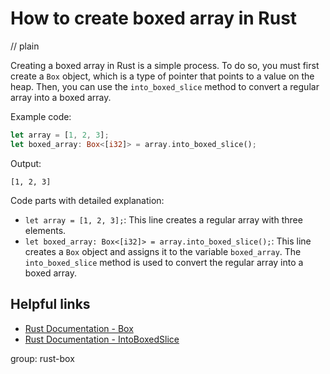 # How to create boxed array in Rust
// plain

Creating a boxed array in Rust is a simple process. To do so, you must first create a `Box` object, which is a type of pointer that points to a value on the heap. Then, you can use the `into_boxed_slice` method to convert a regular array into a boxed array.

Example code:
```rust
let array = [1, 2, 3];
let boxed_array: Box<[i32]> = array.into_boxed_slice();
```

Output:
```
[1, 2, 3]
```

Code parts with detailed explanation:
- `let array = [1, 2, 3];`: This line creates a regular array with three elements.
- `let boxed_array: Box<[i32]> = array.into_boxed_slice();`: This line creates a `Box` object and assigns it to the variable `boxed_array`. The `into_boxed_slice` method is used to convert the regular array into a boxed array.

## Helpful links
- [Rust Documentation - Box](https://doc.rust-lang.org/std/boxed/struct.Box.html)
- [Rust Documentation - IntoBoxedSlice](https://doc.rust-lang.org/std/primitive.slice.html#method.into_boxed_slice)

group: rust-box